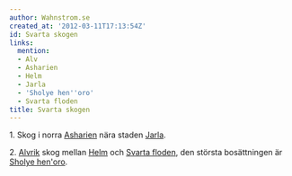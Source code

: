 ```yaml
---
author: Wahnstrom.se
created_at: '2012-03-11T17:13:54Z'
id: Svarta skogen
links:
  mention:
  - Alv
  - Asharien
  - Helm
  - Jarla
  - 'Sholye hen''oro'
  - Svarta floden
title: Svarta skogen
---
```


1\. Skog i norra [Asharien] nära staden [Jarla].

2\. [Alvrik] skog mellan [Helm] och [Svarta floden], den största bosättningen är [Sholye hen'oro].

  [Asharien]: Asharien
  [Jarla]: Jarla
  [Alvrik]: Alv
  [Helm]: Helm
  [Svarta floden]: Svarta_floden
  [Sholye hen'oro]: Sholye_henoro